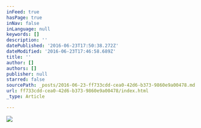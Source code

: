 ```yaml
---
inFeed: true
hasPage: true
inNav: false
inLanguage: null
keywords: []
description: ''
datePublished: '2016-06-23T17:50:38.272Z'
dateModified: '2016-06-23T17:46:58.689Z'
title: ''
author: []
authors: []
publisher: null
starred: false
sourcePath: _posts/2016-06-23-ff733cdd-cea0-42d6-b373-9860e9a00478.md
url: ff733cdd-cea0-42d6-b373-9860e9a00478/index.html
_type: Article

---
```

![](https://the-grid-user-content.s3-us-west-2.amazonaws.com/2b852f7b-730e-4d1c-8540-8b1fb5171322.jpg)